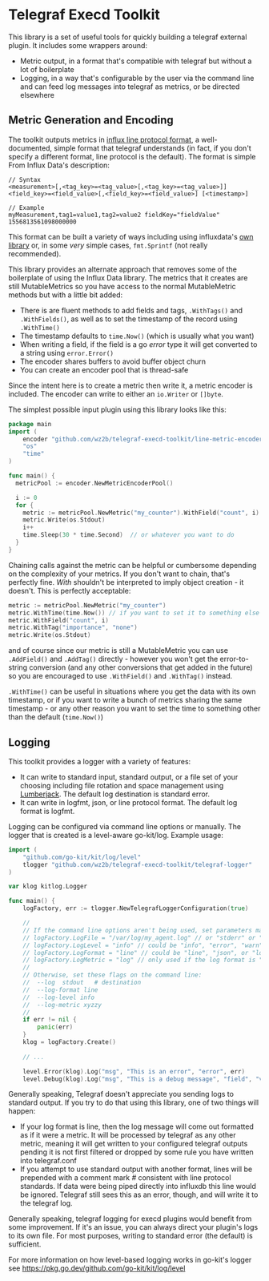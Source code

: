 # Telegraf Execd Toolkit

This library is a set of useful tools for quickly building a telegraf
external plugin.  It includes some wrappers around:

* Metric output, in a format that's compatible with telegraf but without a lot
  of boilerplate
* Logging, in a way that's configurable by the user via the command line and
  can feed log messages into telegraf as metrics, or be directed elsewhere
  

## Metric Generation and Encoding

The toolkit outputs metrics in
[influx line protocol format](https://docs.influxdata.com/influxdb/cloud/reference/syntax/line-protocol/),
a well-documented, simple format that telegraf understands (in fact, if you don't
specify a different format, line protocol is the default).  The format is simple  From
Influx Data's description:

```
// Syntax
<measurement>[,<tag_key>=<tag_value>[,<tag_key>=<tag_value>]] <field_key>=<field_value>[,<field_key>=<field_value>] [<timestamp>]

// Example
myMeasurement,tag1=value1,tag2=value2 fieldKey="fieldValue" 1556813561098000000
```

This format can be built a variety of ways including using influxdata's
[own library](https://github.com/influxdata/line-protocol) or, in some _very_ simple cases, `fmt.Sprintf`
(not really recommended).

This library provides an alternate approach that removes some of the boilerplate of using
the Influx Data library.  The metrics that it creates are still MutableMetrics so you have access to the
normal MutableMetric methods but with a little bit added:

  * There is are fluent methods to add fields and tags, `.WithTags()` and `.WithFields()`, as well as
to set the timestamp of the record using `.WithTime()`
  * The timestamp defaults to `time.Now()` (which is usually what you want)
  * When writing a field, if the field is a go _error_ type it will get converted to a string using `error.Error()`
  * The encoder shares buffers to avoid buffer object churn
  * You can create an encoder pool that is thread-safe

Since the intent here is to create a metric then write it, a metric encoder is included.  The encoder
can write to either an `io.Writer` or `[]byte`.

The simplest possible input plugin using this library looks like this:

```go
package main
import (
	encoder "github.com/wz2b/telegraf-execd-toolkit/line-metric-encoder"
    "os"
	"time"
)

func main() {
  metricPool := encoder.NewMetricEncoderPool()

  i := 0
  for {
  	metric := metricPool.NewMetric("my_counter").WithField("count", i)
  	metric.Write(os.Stdout)
  	i++
  	time.Sleep(30 * time.Second)  // or whatever you want to do
  }
}
```

Chaining calls against the metric can be helpful or cumbersome depending on the
complexity of your metrics.  If you don't want to chain, that's perfectly fine.
_With_ shouldn't be interpreted to imply object creation - it doesn't.  This is
perfectly acceptable:

```go
metric := metricPool.NewMetric("my_counter")
metric.WithTime(time.Now()) // if you want to set it to something else
metric.WithField("count", i)
metric.WithTag("importance", "none")
metric.Write(os.Stdout)
```

and of course since our metric is still a MutableMetric you can use `.AddField()` and `.AddTag()`
directly - however you won't get the error-to-string conversion (and any other conversions that
get added in the future) so you are encouraged to use `.WithField()` and `.WithTag()` instead.

`.WithTime()` can be useful in situations where you get the data with its own timestamp, or
if you want to write a bunch of metrics sharing the same timestamp - or any other reason
you want to set the time to something other than the default (`time.Now()`)

## Logging

This toolkit provides a logger with a variety of features:

   * It can write to standard input, standard output, or a file set of your choosing including file rotation and
    space management using [Lumberjack]("gopkg.in/natefinch/lumberjack.v2").  The default log
    destination is standard error.
   * It can write in logfmt, json, or line protocol format.  The default log format is logfmt.

Logging can be configured via command line options or manually.  The logger that is created is
a level-aware go-kit/log.  Example usage:

```go
import (
    "github.com/go-kit/kit/log/level"
    tlogger "github.com/wz2b/telegraf-execd-toolkit/telegraf-logger"
)

var klog kitlog.Logger

func main() {
	logFactory, err := tlogger.NewTelegrafLoggerConfiguration(true)

	//
	// If the command line options aren't being used, set parameters manually here
	// logFactory.LogFile = "/var/log/my_agent.log" // or "stderr" or "stdout"
	// logFactory.LogLevel = "info" // could be "info", "error", "warn" (the default), "debug", "all", or "none"
	// logFactory.LogFormat = "line" // could be "line", "json", or "logfmt" (the default)
	// logFactory.LogMetric = "log" // only used if the log format is "line"
	//
	// Otherwise, set these flags on the command line:
	//  --log  stdout   # destination
	//  --log-format line
	//  --log-level info
	//  --log-metric xyzzy
	//
	if err != nil {
		panic(err)
	}
    klog = logFactory.Create()	
	
    // ...

	level.Error(klog).Log("msg", "This is an error", "error", err)
    level.Debug(klog).Log("msg", "This is a debug message", "field", "value1", "code", "8008135")
```

Generally speaking, Telegraf doesn't appreciate you sending logs to standard output.  If you try
to do that using this library, one of two things will happen:

  * If your log format is line, then the log message will come out formatted as if it were a metric.
    It will be processed by telegraf as any other metric, meaning it will get written to your
    configured telegraf outputs pending it is not first filtered or dropped by some rule you have
    written into telegraf.conf
  * If you attempt to use standard output with another format, lines will be prepended with a
    comment mark _#_ consistent with line protocol standards.  If data were being piped directly
    into influxdb this line would be ignored.  Telegraf still sees this as an error, though, and
    will write it to the telegraf log.
 

Generally speaking, telegraf logging for execd plugins would benefit from some improvement.  If
it's an issue, you can always direct your plugin's logs to its own file.  For most purposes,
writing to standard error (the default) is sufficient.

   

For more information on how level-based logging works in go-kit's logger see
https://pkg.go.dev/github.com/go-kit/kit/log/level

